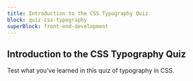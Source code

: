 ```yaml
---
title: Introduction to the CSS Typography Quiz
block: quiz-css-typography
superBlock: front-end-development
---
```


## Introduction to the CSS Typography Quiz

Test what you've learned in this quiz of typography in CSS.
